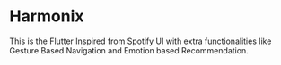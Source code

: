 # Harmonix

This is the Flutter Inspired from Spotify UI with extra functionalities like Gesture Based Navigation and Emotion based Recommendation.

